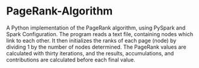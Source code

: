# PageRank-Algorithm

A Python implementation of the PageRank algorithm, using PySpark and Spark Configuration. The program reads a text file, containing nodes which link to each other. It then initializes the ranks of each page (node) by dividing 1 by the number of nodes determined. The PageRank values are calculated with thirty iterations, and the results, accumulations, and contributions are calculated before each final value.
